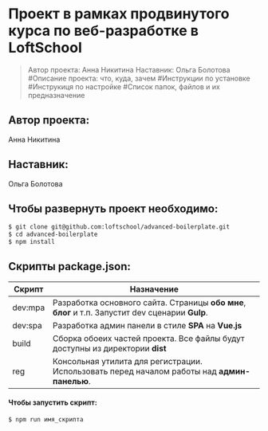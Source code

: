 ﻿# Проект в рамках продвинутого курса по веб-разработке в LoftSchool
>Автор проекта: Анна Никитина
>Наставник: Ольга Болотова
#Описание проекта: что, куда, зачем
#Инструкции по установке
#Инструкиця по настройке
#Список папок, файлов и их предназначение
## Автор проекта:
Анна Никитина
 ## Наставник:
Ольга Болотова
 ##  Чтобы развернуть проект необходимо:
```sh
$ git clone git@github.com:loftschool/advanced-boilerplate.git
$ cd advanced-boilerplate
$ npm install
```
 ## Скрипты package.json:
 | Скрипт | Назначение |
| ------ | ------ |
| dev:mpa | Разработка основного сайта. Страницы **обо мне**, **блог** и т.п. Запустит dev сценарии **Gulp**. |
| dev:spa | Разработка админ панели в стиле **SPA** на **Vue.js** |
| build  | Сборка обоеих частей проекта. Все файлы будут доступны из директории **dist** |
| reg | Консольная утилита для регистрации. Использовать перед началом работы над **админ-панелью**. |
 #### Чтобы запустить скрипт:
```sh
$ npm run имя_скрипта
```